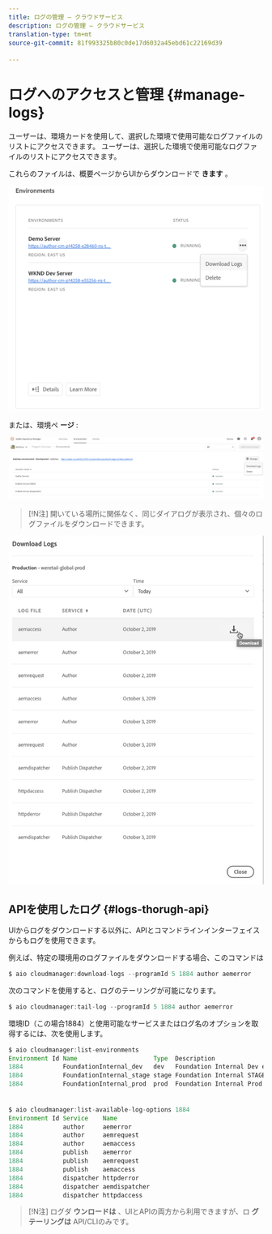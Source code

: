 ```yaml
---
title: ログの管理 — クラウドサービス
description: ログの管理 — クラウドサービス
translation-type: tm+mt
source-git-commit: 81f993325b80c0de17d6032a45ebd61c22169d39

---
```



# ログへのアクセスと管理 {#manage-logs}

ユーザーは、環境カードを使用して、選択した環境で使用可能なログファイルのリストにアクセスできます。  ユーザーは、選択した環境で使用可能なログファイルのリストにアクセスできます。

これらのファイルは、概要ページからUIからダウンロードで **きます** 。

![](assets/manage-logs1.png)

または、環境ペ **ージ** :

![](assets/manage-logs2.png)

>[!N注]
>開いている場所に関係なく、同じダイアログが表示され、個々のログファイルをダウンロードできます。

![](assets/manage-logs3.png)


## APIを使用したログ {#logs-thorugh-api}

UIからログをダウンロードする以外に、APIとコマンドラインインターフェイスからもログを使用できます。

例えば、特定の環境用のログファイルをダウンロードする場合、このコマンドは

```java
$ aio cloudmanager:download-logs --programId 5 1884 author aemerror
```

次のコマンドを使用すると、ログのテーリングが可能になります。

```java
$ aio cloudmanager:tail-log --programId 5 1884 author aemerror
```

環境ID（この場合1884）と使用可能なサービスまたはログ名のオプションを取得するには、次を使用します。

```java
$ aio cloudmanager:list-environments
Environment Id Name                     Type  Description                          
1884           FoundationInternal_dev   dev   Foundation Internal Dev environment  
1884           FoundationInternal_stage stage Foundation Internal STAGE environment
1884           FoundationInternal_prod  prod  Foundation Internal Prod environment
 
 
$ aio cloudmanager:list-available-log-options 1884
Environment Id Service    Name         
1884           author     aemerror     
1884           author     aemrequest   
1884           author     aemaccess    
1884           publish    aemerror     
1884           publish    aemrequest   
1884           publish    aemaccess    
1884           dispatcher httpderror   
1884           dispatcher aemdispatcher
1884           dispatcher httpdaccess
```

>[!N注]
>ログダ **ウンロードは** 、UIとAPIの両方から利用できますが、ロ **グテーリングは** API/CLIのみです。

